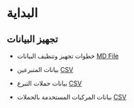 # البداية

## تجهيز البيانات
- خطوات تجهيز وتنظيف البيانات [MD File](/alsobihi/تجهيز_البيانات.md)


- بيانات المتبرعين [CSV](بيانات%20المتبرعين.csv)
- بيانات حملات التبرع [CSV](حملات%20التبرع%20بالدم.csv)
- بيانات المركبات المستخدمة بالحملات [CSV](بيانات%20مركبات%20التبرع%20بالدم.csv)




